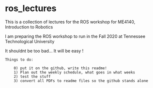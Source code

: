 # ros_lectures
This is a collection of lectures for the ROS workshop for ME4140, Introduction to Robotics

I am preparing the ROS workshop to run in the Fall 2020 at Tennessee Technological University

It shouldnt be too bad... It will be easy !

	Things to do:
	
		0) put it on the github, write this readme!
		1) Plan out the weekly schedule, what goes in what weeks
		2) test the stuff
		3) convert all PDFs to readme files so the github stands alone  	
